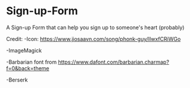 # Sign-up-Form
A Sign-up Form that can help you sign up to someone's heart
(probably)

Credit:
-Icon: https://www.jiosaavn.com/song/phonk-guy/IlwxfCRiWGo

-ImageMagick

-Barbarian font from https://www.dafont.com/barbarian.charmap?f=0&back=theme

-Berserk